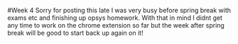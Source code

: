 #Week 4
Sorry for posting this late I was very busy before spring break with exams etc and finishing up opsys homework. With that
in mind I didnt get any time to work on the chrome extension so far but the week after spring break will be good to start back
up again on it!
